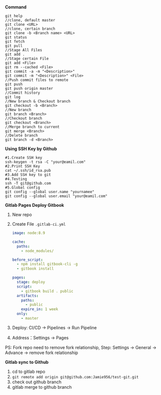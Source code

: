 **Command**

```shell
git help
//clone, default master
git clone <URL>
//clone, certain branch
git clone -b <Branch name> <URL>
git status
git fetch
git pull
//Stage All Files
git add .
//Stage certain File
git add <File>
git rm --cached <File>
git commit -a -m "<Description>" 
git commit -m "<Description>" <File>
//Push commit files to remote
git push
git push origin master
//Commit history
git log
//New branch & Checkout branch
git checkout -b <Branch>
//New branch
git branch <Branch>
//Checkout branch
git checkout <Branch>
//Merge branch to current
git merge <Branch>
//Delete branch
git branch -d <Branch>
```



**Using SSH Key by Github**

```shell
#1.Create SSH key
ssh-keygen -t rsa -C "your@eamil.com"
#2.Print SSH Key
cat ~/.ssh/id_rsa.pub
#3.Add SSH key to git
#4.Testing
ssh -T git@github.com
#5.Global config
git config --global user.name "yournamee"
git config --global user.email "your@eamil.com"
```



**Gitlab Pages Deploy Gitbook**

1. New repo

2. Create File `.gitlab-ci.yml`

   ```yml
   image: node:8.9
   
   cache:
     paths:
       - node_modules/
   
   before_script:
     - npm install gitbook-cli -g
     - gitbook install
   
   pages:
     stage: deploy
     script:
       - gitbook build . public
     artifacts:
       paths:
         - public
       expire_in: 1 week
     only:
       - master
   ```

3. Deploy: CI/CD -> Pipelines -> Run Pipeline

4. Address：Settings -> Pages

PS: Fork repo need to remove fork relationship, Step: Settings -> General -> Advance -> remove fork relationship



**Gitlab sync to Github**

1. cd to gitlab repo
2. `git remote add origin git@github.com:Jamie956/test-git.git`
3. check out github branch
4. gitlab merge to github branch


